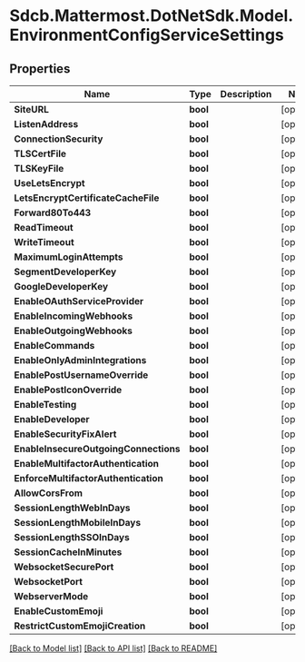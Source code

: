 # Sdcb.Mattermost.DotNetSdk.Model.EnvironmentConfigServiceSettings
## Properties

Name | Type | Description | Notes
------------ | ------------- | ------------- | -------------
**SiteURL** | **bool** |  | [optional] 
**ListenAddress** | **bool** |  | [optional] 
**ConnectionSecurity** | **bool** |  | [optional] 
**TLSCertFile** | **bool** |  | [optional] 
**TLSKeyFile** | **bool** |  | [optional] 
**UseLetsEncrypt** | **bool** |  | [optional] 
**LetsEncryptCertificateCacheFile** | **bool** |  | [optional] 
**Forward80To443** | **bool** |  | [optional] 
**ReadTimeout** | **bool** |  | [optional] 
**WriteTimeout** | **bool** |  | [optional] 
**MaximumLoginAttempts** | **bool** |  | [optional] 
**SegmentDeveloperKey** | **bool** |  | [optional] 
**GoogleDeveloperKey** | **bool** |  | [optional] 
**EnableOAuthServiceProvider** | **bool** |  | [optional] 
**EnableIncomingWebhooks** | **bool** |  | [optional] 
**EnableOutgoingWebhooks** | **bool** |  | [optional] 
**EnableCommands** | **bool** |  | [optional] 
**EnableOnlyAdminIntegrations** | **bool** |  | [optional] 
**EnablePostUsernameOverride** | **bool** |  | [optional] 
**EnablePostIconOverride** | **bool** |  | [optional] 
**EnableTesting** | **bool** |  | [optional] 
**EnableDeveloper** | **bool** |  | [optional] 
**EnableSecurityFixAlert** | **bool** |  | [optional] 
**EnableInsecureOutgoingConnections** | **bool** |  | [optional] 
**EnableMultifactorAuthentication** | **bool** |  | [optional] 
**EnforceMultifactorAuthentication** | **bool** |  | [optional] 
**AllowCorsFrom** | **bool** |  | [optional] 
**SessionLengthWebInDays** | **bool** |  | [optional] 
**SessionLengthMobileInDays** | **bool** |  | [optional] 
**SessionLengthSSOInDays** | **bool** |  | [optional] 
**SessionCacheInMinutes** | **bool** |  | [optional] 
**WebsocketSecurePort** | **bool** |  | [optional] 
**WebsocketPort** | **bool** |  | [optional] 
**WebserverMode** | **bool** |  | [optional] 
**EnableCustomEmoji** | **bool** |  | [optional] 
**RestrictCustomEmojiCreation** | **bool** |  | [optional] 

[[Back to Model list]](../README.md#documentation-for-models) [[Back to API list]](../README.md#documentation-for-api-endpoints) [[Back to README]](../README.md)

